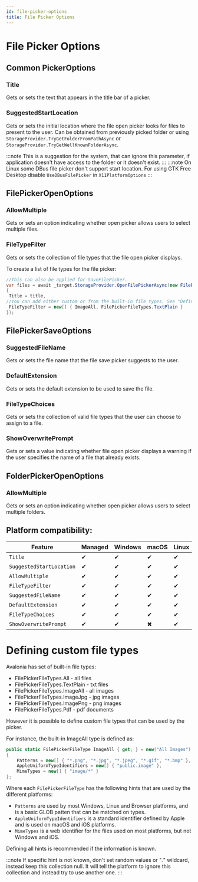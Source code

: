 ```yaml
---
id: file-picker-options
title: File Picker Options
---
```


# File Picker Options

## Common PickerOptions

### Title

Gets or sets the text that appears in the title bar of a picker.

### SuggestedStartLocation

Gets or sets the initial location where the file open picker looks for files to present to the user.
Can be obtained from previously picked folder or using `StorageProvider.TryGetFolderFromPathAsync` or `StorageProvider.TryGetWellKnownFolderAsync`.

:::note
This is a suggestion for the system, that can ignore this parameter, if application doesn't have access to the folder or it doesn't exist.
:::
:::note
On Linux some DBus file picker don't support start location. For using GTK Free Desktop disable `UseDBusFilePicker` in `X11PlatformOptions`
:::

## FilePickerOpenOptions

### AllowMultiple

Gets or sets an option indicating whether open picker allows users to select multiple files.

### FileTypeFilter

Gets or sets the collection of file types that the file open picker displays.

To create a list of file types for the file picker:

```cs
//This can also be applied for SaveFilePicker.
var files = await _target.StorageProvider.OpenFilePickerAsync(new FilePickerOpenOptions()
{
 Title = title,
//You can add either custom or from the built-in file types. See "Defining custom file types" on how to create a custom one.
 FileTypeFilter = new[] { ImageAll, FilePickerFileTypes.TextPlain }
});
```

## FilePickerSaveOptions

### SuggestedFileName

Gets or sets the file name that the file save picker suggests to the user.

### DefaultExtension

Gets or sets the default extension to be used to save the file.

### FileTypeChoices

Gets or sets the collection of valid file types that the user can choose to assign to a file.

### ShowOverwritePrompt

Gets or sets a value indicating whether file open picker displays a warning if the user specifies the name of a file that already exists.

## FolderPickerOpenOptions

### AllowMultiple

Gets or sets an option indicating whether open picker allows users to select multiple folders.

## Platform compatibility:

| Feature        | Managed |  Windows | macOS | Linux | Browser | Android |  iOS |
|---------------|-------|-------|-------|-------|-------|-------|-------|
| `Title` | ✔ | ✔ | ✔ | ✔ | ✖ | ✔ | ✔ |
| `SuggestedStartLocation` | ✔ | ✔ | ✔ | ✔ | ✔ | ✔ | ✔ |
| `AllowMultiple` | ✔ | ✔ | ✔ | ✔ | ✔ | ✔ | ✔ |
| `FileTypeFilter` | ✔ | ✔ | ✔ | ✔ | ✔ | ✔ | ✔ |
| `SuggestedFileName` | ✔ | ✔ | ✔ | ✔ | ✔ | ✔ | ✖ |
| `DefaultExtension` | ✔ | ✔ | ✔ | ✔ | ✔ | ✔ | ✖ |
| `FileTypeChoices` | ✔ | ✔ | ✔ | ✔ | ✔ | ✔ | ✖ |
| `ShowOverwritePrompt` | ✔ | ✔ | ✖ | ✔ | ✖ | ✖ | ✖ |

# Defining custom file types

Avalonia has set of built-in file types:

- FilePickerFileTypes.All - all files
- FilePickerFileTypes.TextPlain - txt files
- FilePickerFileTypes.ImageAll - all images
- FilePickerFileTypes.ImageJpg - jpg images
- FilePickerFileTypes.ImagePng - png images
- FilePickerFileTypes.Pdf - pdf documents

However it is possible to define custom file types that can be used by the picker.

For instance, the built-in ImageAll type is defined as:

```cs
public static FilePickerFileType ImageAll { get; } = new("All Images")
{
    Patterns = new[] { "*.png", "*.jpg", "*.jpeg", "*.gif", "*.bmp" },
    AppleUniformTypeIdentifiers = new[] { "public.image" },
    MimeTypes = new[] { "image/*" }
};
```

Where each `FilePickerFileType` has the following hints that are used by the different platforms:

- `Patterns` are used by most Windows, Linux and Browser platforms, and is a basic GLOB patten that can be matched on types.
- `AppleUniformTypeIdentifiers` is a standard identifier defined by Apple and is used on macOS and iOS platforms.
- `MimeTypes` is a web identifier for the files used on most platforms, but not Windows and iOS.

Defining all hints is recommended if the information is known.

:::note
If specific hint is not known, don't set random values or "*.*" wildcard, instead keep this collection null. It will tell the platform to ignore this collection and instead try to use another one.
:::
